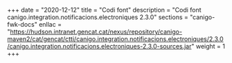+++
date        = "2020-12-12"
title       = "Codi font"
description = "Codi font canigo.integration.notificacions.electroniques 2.3.0"
sections    = "canigo-fwk-docs"
enllac		= "https://hudson.intranet.gencat.cat/nexus/repository/canigo-maven2/cat/gencat/ctti/canigo.integration.notificacions.electroniques/2.3.0/canigo.integration.notificacions.electroniques-2.3.0-sources.jar"
weight		= 1
+++
